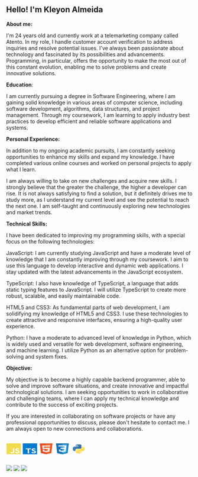 ## Hello! I'm Kleyon Almeida

**About me:**

I'm 24 years old and currently work at a telemarketing company called Atento. In my role, I handle customer account verification to address inquiries and resolve potential issues. I've always been passionate about technology and fascinated by its possibilities and advancements. Programming, in particular, offers the opportunity to make the most out of this constant evolution, enabling me to solve problems and create innovative solutions.

**Education**:

I am currently pursuing a degree in Software Engineering, where I am gaining solid knowledge in various areas of computer science, including software development, algorithms, data structures, and project management. Through my coursework, I am learning to apply industry best practices to develop efficient and reliable software applications and systems.

**Personal Experience:**

In addition to my ongoing academic pursuits, I am constantly seeking opportunities to enhance my skills and expand my knowledge. I have completed various online courses and worked on personal projects to apply what I learn.

I am always willing to take on new challenges and acquire new skills. I strongly believe that the greater the challenge, the higher a developer can rise. It is not always satisfying to find a solution, but it definitely drives me to study more, as I understand my current level and see the potential to reach the next one. I am self-taught and continuously exploring new technologies and market trends.

**Technical Skills:**

I have been dedicated to improving my programming skills, with a special focus on the following technologies:

JavaScript: I am currently studying JavaScript and have a moderate level of knowledge that I am constantly improving through my coursework. I aim to use this language to develop interactive and dynamic web applications. I stay updated with the latest advancements in the JavaScript ecosystem.

TypeScript: I also have knowledge of TypeScript, a language that adds static typing features to JavaScript. I will utilize TypeScript to create more robust, scalable, and easily maintainable code.

HTML5 and CSS3: As fundamental parts of web development, I am solidifying my knowledge of HTML5 and CSS3. I use these technologies to create attractive and responsive interfaces, ensuring a high-quality user experience.

Python: I have a moderate to advanced level of knowledge in Python, which is widely used and versatile for web development, software engineering, and machine learning. I utilize Python as an alternative option for problem-solving and system fixes.

**Objective:**

My objective is to become a highly capable backend programmer, able to solve and improve software situations, and create innovative and impactful technological solutions. I am seeking opportunities to work in collaborative and challenging teams, where I can apply my technical knowledge and contribute to the success of exciting projects.

If you are interested in collaborating on software projects or have any professional opportunities to discuss, please don't hesitate to contact me. I am always open to new connections and collaborations.

<div style="display: inline_block"><br>
  <img align="center" height="30" width="40" src="https://raw.githubusercontent.com/devicons/devicon/master/icons/javascript/javascript-plain.svg">
  <img align="center" height="30" width="40" src="https://raw.githubusercontent.com/devicons/devicon/master/icons/typescript/typescript-plain.svg">
  <img align="center" height="30" width="40" src="https://raw.githubusercontent.com/devicons/devicon/master/icons/html5/html5-original.svg">
  <img align="center" height="30" width="40" src="https://raw.githubusercontent.com/devicons/devicon/master/icons/css3/css3-original.svg">
  <img align="center" height="30" width="40" src="https://raw.githubusercontent.com/devicons/devicon/master/icons/python/python-original.svg">
</div>

##

<div> 
  <a href="https://instagram.com/kleyon_almeida" target="_blank"><img src="https://img.shields.io/badge/-Instagram-%23E4405F?style=for-the-badge&logo=instagram&logoColor=white" target="_blank"></a>
  <a href = "mailto:kleionfsa20200@gmail.com"><img src="https://img.shields.io/badge/Gmail-D14836?style=for-the-badge&logo=gmail&logoColor=white"></a>
  <a href="https://www.linkedin.com/in/kleyon-almeida-08973318b/" target="_blank"><img src="https://img.shields.io/badge/-LinkedIn-%230077B5?style=for-the-badge&logo=linkedin&logoColor=white" target="_blank"></a> 
</div>
